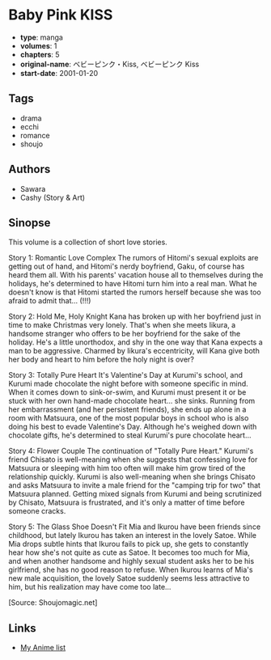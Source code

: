 # Baby Pink KISS

-   **type**: manga
-   **volumes**: 1
-   **chapters**: 5
-   **original-name**: ベビーピンク・Kiss, ベビーピンク Kiss
-   **start-date**: 2001-01-20

## Tags

-   drama
-   ecchi
-   romance
-   shoujo

## Authors

-   Sawara
-   Cashy (Story & Art)

## Sinopse

This volume is a collection of short love stories.

Story 1: Romantic Love Complex
The rumors of Hitomi's sexual exploits are getting out of hand, and Hitomi's nerdy boyfriend, Gaku, of course has heard them all. With his parents' vacation house all to themselves during the holidays, he's determined to have Hitomi turn him into a real man. What he doesn't know is that Hitomi started the rumors herself because she was too afraid to admit that... (!!!)

Story 2: Hold Me, Holy Knight
Kana has broken up with her boyfriend just in time to make Christmas very lonely. That's when she meets Iikura, a handsome stranger who offers to be her boyfriend for the sake of the holiday. He's a little unorthodox, and shy in the one way that Kana expects a man to be aggressive. Charmed by Iikura's eccentricity, will Kana give both her body and heart to him before the holy night is over?

Story 3: Totally Pure Heart
It's Valentine's Day at Kurumi's school, and Kurumi made chocolate the night before with someone specific in mind. When it comes down to sink-or-swim, and Kurumi must present it or be stuck with her own hand-made chocolate heart... she sinks. Running from her embarrassment (and her persistent friends), she ends up alone in a room with Matsuura, one of the most popular boys in school who is also doing his best to evade Valentine's Day. Although he's weighed down with chocolate gifts, he's determined to steal Kurumi's pure chocolate heart...

Story 4: Flower Couple
The continuation of "Totally Pure Heart." Kurumi's friend Chisato is well-meaning when she suggests that confessing love for Matsuura or sleeping with him too often will make him grow tired of the relationship quickly. Kurumi is also well-meaning when she brings Chisato and asks Matsuura to invite a male friend for the "camping trip for two" that Matsuura planned. Getting mixed signals from Kurumi and being scrutinized by Chisato, Matsuura is frustrated, and it's only a matter of time before someone cracks.

Story 5: The Glass Shoe Doesn't Fit
Mia and Ikurou have been friends since childhood, but lately Ikurou has taken an interest in the lovely Satoe. While Mia drops subtle hints that Ikurou fails to pick up, she gets to constantly hear how she's not quite as cute as Satoe. It becomes too much for Mia, and when another handsome and highly sexual student asks her to be his girlfriend, she has no good reason to refuse. When Ikurou learns of Mia's new male acquisition, the lovely Satoe suddenly seems less attractive to him, but his realization may have come too late...

[Source: Shoujomagic.net]

## Links

-   [My Anime list](https://myanimelist.net/manga/4061/Baby_Pink_KISS)

